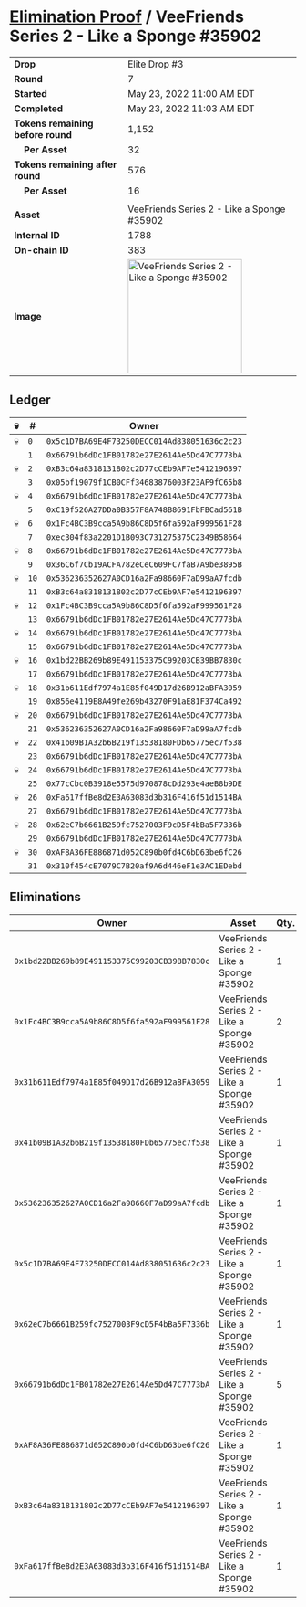 # [Elimination Proof](./readme.md) / VeeFriends Series 2 - Like a Sponge #35902

|||
|---|---|
| **Drop** | Elite Drop #3 |
| **Round** | 7 |
| **Started** | May 23, 2022 11:00 AM EDT |
| **Completed** | May 23, 2022 11:03 AM EDT |
| **Tokens remaining before round** | 1,152 |
| **&nbsp;&nbsp;&nbsp;&nbsp;Per Asset** | 32 |
| **Tokens remaining after round** | 576 |
| **&nbsp;&nbsp;&nbsp;&nbsp;Per Asset** | 16 |
| | |
| **Asset** | VeeFriends Series 2 - Like a Sponge #35902 |
| **Internal ID** | 1788 |
| **On-chain ID** | 383 |
| **Image** | <img src="https://tcdn.blokpax.com/9648a5d9-1846-4789-9f2c-306383015c6a/01250b10f08464c403067203698c6facd2cc06424789dc492303381cd0ba5e74.png" height="200" alt="VeeFriends Series 2 - Like a Sponge #35902" /> |

## Ledger

| 💀 | # | Owner |
| --- | --- | --- |
| 💀 | `0` | `0x5c1D7BA69E4F73250DECC014Ad838051636c2c23` |
|  | `1` | `0x66791b6dDc1FB01782e27E2614Ae5Dd47C7773bA` |
| 💀 | `2` | `0xB3c64a8318131802c2D77cCEb9AF7e5412196397` |
|  | `3` | `0x05bf19079f1CB0CFf34683876003F23AF9fC65b8` |
| 💀 | `4` | `0x66791b6dDc1FB01782e27E2614Ae5Dd47C7773bA` |
|  | `5` | `0xC19f526A27DDa0B357F8A748B8691FbFBCad561B` |
| 💀 | `6` | `0x1Fc4BC3B9cca5A9b86C8D5f6fa592aF999561F28` |
|  | `7` | `0xec304f83a2201D1B093C731275375C2349B58664` |
| 💀 | `8` | `0x66791b6dDc1FB01782e27E2614Ae5Dd47C7773bA` |
|  | `9` | `0x36C6f7Cb19ACFA782eCeC609FC7faB7A9be3895B` |
| 💀 | `10` | `0x536236352627A0CD16a2Fa98660F7aD99aA7fcdb` |
|  | `11` | `0xB3c64a8318131802c2D77cCEb9AF7e5412196397` |
| 💀 | `12` | `0x1Fc4BC3B9cca5A9b86C8D5f6fa592aF999561F28` |
|  | `13` | `0x66791b6dDc1FB01782e27E2614Ae5Dd47C7773bA` |
| 💀 | `14` | `0x66791b6dDc1FB01782e27E2614Ae5Dd47C7773bA` |
|  | `15` | `0x66791b6dDc1FB01782e27E2614Ae5Dd47C7773bA` |
| 💀 | `16` | `0x1bd22BB269b89E491153375C99203CB39BB7830c` |
|  | `17` | `0x66791b6dDc1FB01782e27E2614Ae5Dd47C7773bA` |
| 💀 | `18` | `0x31b611Edf7974a1E85f049D17d26B912aBFA3059` |
|  | `19` | `0x856e4119E8A49fe269b43270F91aE81F374Ca492` |
| 💀 | `20` | `0x66791b6dDc1FB01782e27E2614Ae5Dd47C7773bA` |
|  | `21` | `0x536236352627A0CD16a2Fa98660F7aD99aA7fcdb` |
| 💀 | `22` | `0x41b09B1A32b6B219f13538180FDb65775ec7f538` |
|  | `23` | `0x66791b6dDc1FB01782e27E2614Ae5Dd47C7773bA` |
| 💀 | `24` | `0x66791b6dDc1FB01782e27E2614Ae5Dd47C7773bA` |
|  | `25` | `0x77cCbc0B3918e5575d970878cDd293e4aeB8b9DE` |
| 💀 | `26` | `0xFa617ffBe8d2E3A63083d3b316F416f51d1514BA` |
|  | `27` | `0x66791b6dDc1FB01782e27E2614Ae5Dd47C7773bA` |
| 💀 | `28` | `0x62eC7b6661B259fc7527003F9cD5F4bBa5F7336b` |
|  | `29` | `0x66791b6dDc1FB01782e27E2614Ae5Dd47C7773bA` |
| 💀 | `30` | `0xAF8A36FE886871d052C890b0fd4C6bD63be6fC26` |
|  | `31` | `0x310f454cE7079C7B20af9A6d446eF1e3AC1EDebd` |


## Eliminations

| Owner | Asset | Qty. | Transaction |
| --- | --- | --- | --- |
| `0x1bd22BB269b89E491153375C99203CB39BB7830c` | VeeFriends Series 2 - Like a Sponge #35902 | 1 | [Polygonscan](https://polygonscan.com/tx/0x88910cadf10fbb30c206888cf71c52afbac6b5c34b64c7c1926f92783426cdd3) |
| `0x1Fc4BC3B9cca5A9b86C8D5f6fa592aF999561F28` | VeeFriends Series 2 - Like a Sponge #35902 | 2 | [Polygonscan](https://polygonscan.com/tx/0x801cb7d2ab33fdac3ea6d934b7fc1161ce40783455057d8bc54462e74c11b99e) |
| `0x31b611Edf7974a1E85f049D17d26B912aBFA3059` | VeeFriends Series 2 - Like a Sponge #35902 | 1 | [Polygonscan](https://polygonscan.com/tx/0xc781c5a02a7319fda1bc9b06eb78881309beac71043c0b4444b0eb748d944dbb) |
| `0x41b09B1A32b6B219f13538180FDb65775ec7f538` | VeeFriends Series 2 - Like a Sponge #35902 | 1 | [Polygonscan](https://polygonscan.com/tx/0x59b53a0c880776062c1a88f866b3a23b7aa765c2ba499afa3db8bbb2c979bdb3) |
| `0x536236352627A0CD16a2Fa98660F7aD99aA7fcdb` | VeeFriends Series 2 - Like a Sponge #35902 | 1 | [Polygonscan](https://polygonscan.com/tx/0x6475965cec251e0f0b2825280658714f8950e20a7c6bfd97c5c64e1055e6d8b9) |
| `0x5c1D7BA69E4F73250DECC014Ad838051636c2c23` | VeeFriends Series 2 - Like a Sponge #35902 | 1 | [Polygonscan](https://polygonscan.com/tx/0x32f99b31f413bfe0a0227180cb79da2e88926ae35b98b7fdc80de7f23e5463c9) |
| `0x62eC7b6661B259fc7527003F9cD5F4bBa5F7336b` | VeeFriends Series 2 - Like a Sponge #35902 | 1 | [Polygonscan](https://polygonscan.com/tx/0xa40ed11c5f7066111f13dfd624f2ea5cdad00058b817945d7e2e4aa8512b4c6c) |
| `0x66791b6dDc1FB01782e27E2614Ae5Dd47C7773bA` | VeeFriends Series 2 - Like a Sponge #35902 | 5 | [Polygonscan](https://polygonscan.com/tx/0xfc40111ff0c4be977b51662beca4a82bcb1ba7ce2a552f9e52e125f1f66112eb) |
| `0xAF8A36FE886871d052C890b0fd4C6bD63be6fC26` | VeeFriends Series 2 - Like a Sponge #35902 | 1 | [Polygonscan](https://polygonscan.com/tx/0x5005167de8c9bece0c12f94871c6bde62b45aff17d3b229895e6ea5130bee2e3) |
| `0xB3c64a8318131802c2D77cCEb9AF7e5412196397` | VeeFriends Series 2 - Like a Sponge #35902 | 1 | [Polygonscan](https://polygonscan.com/tx/0xbe84a808edb6b649ef3e6dd699d026b49a0247105dc0ade4db65feb8051dbac3) |
| `0xFa617ffBe8d2E3A63083d3b316F416f51d1514BA` | VeeFriends Series 2 - Like a Sponge #35902 | 1 | [Polygonscan](https://polygonscan.com/tx/0xc0914af79ae46a373f6f27577b8760426b035a8e1f0ce7fdd01d26cf8ff0e2c1) |
